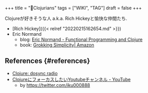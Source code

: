 +++
title = "📝Clojurians"
tags = ["WIKI", "TAG"]
draft = false
+++

Clojureが好きそうな人 a.k.a. Rich Hickeyと愉快な仲間たち.

-   [Rich Hickey]({{< relref "20220215162654.md" >}})
-   Eric Normand
    -   blog: [Eric Normand - Functional Programming and Clojure](https://ericnormand.me/)
    -   book: [Grokking Simplicity| Amazon](https://www.amazon.co.jp/Grokking-Simplicity-software-functional-thinking/dp/1617296201)


## References {#references}

-   [Clojure: dosync radio](https://podcasts.google.com/feed/aHR0cHM6Ly9hbmNob3IuZm0vcy9jMTMzYzQwL3BvZGNhc3QvcnNz)
-   [ClojureにフォーカスしたいYoutubeチャンネル - YouTube](https://www.youtube.com/channel/UC4wTwYzpaL7yKWHOKlUpwJQ)
    -   by <https://twitter.com/iku000888>
